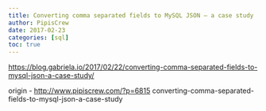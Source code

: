 ```yaml
---
title: Converting comma separated fields to MySQL JSON – a case study
author: PipisCrew
date: 2017-02-23
categories: [sql]
toc: true
---
```


https://blog.gabriela.io/2017/02/22/converting-comma-separated-fields-to-mysql-json-a-case-study/

origin - http://www.pipiscrew.com/?p=6815 converting-comma-separated-fields-to-mysql-json-a-case-study